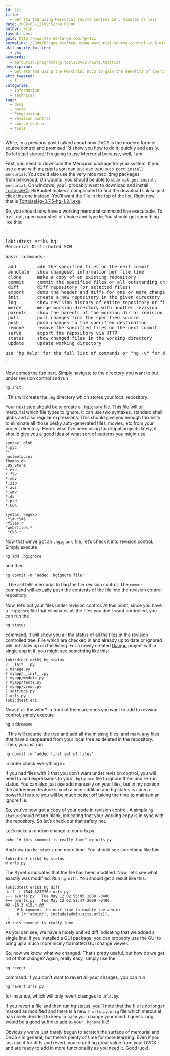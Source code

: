 ```yaml
---
id: 121
title:
  - Get started using Mercurial source control in 5 minutes or less
date: 2009-05-12T09:51:40+00:00
author: erik
layout: post
guid: http://www.cto-at-large.com/?p=121
permalink: /2009/05/get-started-using-mercurial-source-control-in-5-minutes-or-less/
aktt_notify_twitter:
  - yes
keywords:
  - mercurial,programming,tools,dvcs,howto,tutorial
description:
  - Get started using the Mercurial DVCS to gain the benefits of source control on any computer in just minutes.
aktt_tweeted:
  - 1
categories:
  - Information
  - Technical
tags:
  - dvcs
  - howto
  - Programming
  - revision control
  - source control
  - tools
---
```

While, in a previous post I talked about how DVCS is the modern form of source control and promised I&#8217;d show you how to do it, quickly and easily. So let&#8217;s get started! I&#8217;m going to use Mercurial because, well, I am.

First, you need to download the Mercurial package for your system. If you use a mac with [macports](http://www.macports.org/) you can just use type `sudo port install mercurial`. You could also use the very nice mac .dmg packages from [berkwood](http://mercurial.berkwood.com/). On Ubuntu, you should be able to `sudo apt-get install mercurial`. On windows, you&#8217;ll probably want to download and install [TortoiseHG](http://bitbucket.org/tortoisehg/stable/wiki/Home). BitBucket makes it complicated to find the download link so just click [this one](http://bitbucket.org/tortoisehg/stable/downloads/) instead. You&#8217;ll want the file in the top of the list. Right now, that is [TortoiseHg-0.7.5-hg-1.2.1.exe](http://bitbucket.org/tortoisehg/stable/downloads/TortoiseHg-0.7.5-hg-1.2.1.exe).

So, you should now have a working mercurial command line executable. To try it out, open your shell of choice and type `hg`.You should get something like this:
  

`
<pre>
loki:dtest erik$ hg
Mercurial Distributed SCM

basic commands:

 add        add the specified files on the next commit
 annotate   show changeset information per file line
 clone      make a copy of an existing repository
 commit     commit the specified files or all outstanding changes
 diff       diff repository (or selected files)
 export     dump the header and diffs for one or more changesets
 init       create a new repository in the given directory
 log        show revision history of entire repository or files
 merge      merge working directory with another revision
 parents    show the parents of the working dir or revision
 pull       pull changes from the specified source
 push       push changes to the specified destination
 remove     remove the specified files on the next commit
 serve      export the repository via HTTP
 status     show changed files in the working directory
 update     update working directory

use "hg help" for the full list of commands or "hg -v" for details
</pre>
<p>`

Now comes the fun part. Simply navigate to the directory you want to put under revision control and run 

    hg init

. This will create the `.hg` directory which stores your local repository.

Your next step should be to create a `.hgignore` file. This file will tell mercurial which file types to ignore. It can use two syntaxes, standard shell globs and also regular expressions. This should give you enough flexibility to eliminate all those pesky auto-generated files, movies, etc from your project directory. Here&#8217;s what I&#8217;ve been using for drupal projects lately, it should give you a good idea of what sort of patterns you might use.

    
    syntax: glob
    *.pyc
    *~
    hostmeta.ini
    Thumbs.db
    .DS_Store
    *.exe
    *.flv
    *.mov
    *.zip
    *.avi
    *.wmv
    *.dv
    *.psd
    *.LCK
    
    syntax: regexp
    .*\#.*\#$
    ^files.*
    ^web/files.*
    .*CVS.*
    

Now that we&#8217;ve got an `.hgignore` file, let&#8217;s check it into revision control. Simply execute

    
    hg add .hgignore
    

and then

    
    hg commit -m 'added .hgignore file'
    

. The `add` tells mercurial to flag the file revision control. The `commit` command will actually push the contents of the file into the revision control repository.

Now, let&#8217;s put your files under revision control. At this point, since you have a `.hgignore` file that eliminates all the files you don&#8217;t want controlled, you can run the

    
    hg status
    

command. It will show you all the status of all the files in the revision controlled tree. File which are checked in and already up to date or ignored will not show up on the listing. For a newly created [Django](http://www.djangoproject.org/) project with a single app in it, you might see something like this:

    
    loki:dtest erik$ hg status
    ? __init__.py
    ? manage.py
    ? myapp/__init__.py
    ? myapp/models.py
    ? myapp/tests.py
    ? myapp/views.py
    ? settings.py
    ? urls.py
    loki:dtest eri
    

Now, if all the with ? in front of them are ones you want to add to revision control, simply execute 

    
    hg addremove
    

. This will recurse the tree and add all the missing files, and mark any files that have disappeared from your local tree as deleted in the repository. Then, you just run

    
    hg commit -m 'added first set of files'
    

in order check everything in.

If you had files with ? that you don&#8217;t want under revision control, you will need to add expressions to your `.hgignore` file to ignore them and re-run status. You can also just use add manually on your files, but in my opinion the addremove feature is such a nice addition and hg status is such a powerful feature you will be much better off taking the time to maintain an ignore file.

So, you&#8217;ve now got a copy of your code in revision control. A simple `hg status` should return blank, indicating that your working copy is in sync with the repository. So let&#8217;s check out that safety net.

Let&#8217;s make a random change to our urls.py.

    
    echo "# this comment is really lame" >> urls.py
    

And now run `hg status` one more time. You should see something like this:

    
    loki:dtest erik$ hg status
    M urls.py
    

The `M` prefix indicates that the file has been modified. Now, let&#8217;s see what exactly was modified. Run `hg diff`. You should get a result like this:

    
    loki:dtest erik$ hg diff
    diff -r 7844b323276e urls.py
    --- a/urls.py   Tue May 12 02:56:05 2009 -0400
    +++ b/urls.py   Tue May 12 02:58:47 2009 -0400
    @@ -15,3 +15,4 @@
         # Uncomment the next line to enable the admin:
         # (r'^admin/', include(admin.site.urls)),
     )
    +# this comment is really lame
    

As you can see, we have a nicely unified diff indicating that we added a single line. If you installed a GUI package, you can probably use the GUI to bring up a much more nicely formatted GUI change viewer.

So, now we know what we changed. That&#8217;s pretty useful, but how do we get rid of that change? Again, really easy, simply use the 

    hg revert

command. If you don&#8217;t want to revert all your changes, you can run 

    hg revert urls.py

for instance, which will only revert changes to `urls.py`.

If you revert a file and then run hg status, you&#8217;ll note that the file is no longer marked as modified and there is a new `? urls.py.orig` file which mercurial has nicely decided to keep in case you change your mind. I guess .orig would be a good suffix to add to your `.hgnore` file!

Obviously we&#8217;ve just barely begun to scratch the surface of mercurial and DVCS&#8217;s in general, but there&#8217;s plenty of time for more learning. Even if you just use it for diffs and revert, you&#8217;re getting great value from your DVCS and are ready to add in more functionality as you need it. Good luck!